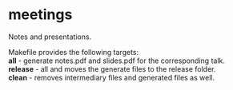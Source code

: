 # meetings
Notes and presentations.

Makefile provides the following targets: <br />
**all** - generate notes.pdf and slides.pdf for the corresponding talk.<br />
**release** - all and moves the generate files to the release folder. <br />
**clean** - removes intermediary files and generated files as well. <br />
